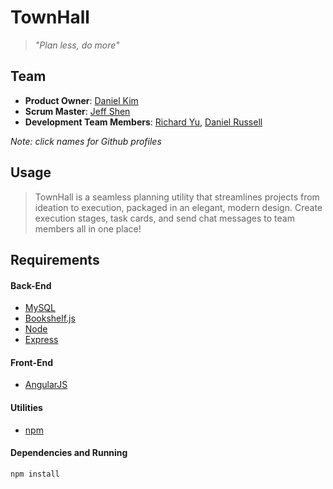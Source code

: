 # TownHall

> *"Plan less, do more"*

## Team

* **Product Owner**: [Daniel Kim](http://github.com/DeeHKim)
* **Scrum Master**: [Jeff Shen](https://github.com/jshen212)
* **Development Team Members**: [Richard Yu](https://github.com/ryu323), [Daniel Russell](https://github.com/danielrussellLA)

*Note: click names for Github profiles*

## Usage
> TownHall is a seamless planning utility that streamlines projects from ideation to execution, packaged in an elegant, modern design. Create execution stages, task cards, and send chat messages to team members all in one place! 

## Requirements
#### Back-End
* [MySQL](https://www.mysql.com/)
* [Bookshelf.js](http://bookshelfjs.org/)
* [Node](https://nodejs.org/en/)
* [Express](http://expressjs.com/)

#### Front-End
* [AngularJS](https://angularjs.org/)

#### Utilities
* [npm](https://www.npmjs.com/)

#### Dependencies and Running
~~~~
npm install
~~~~
